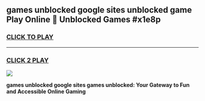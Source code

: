 
## games unblocked google sites unblocked game Play Online 👋 Unblocked Games #x1e8p
<h3>
<a href="https://premium.freeplayer.one?title=games_unblocked_google_sites&ref=21F">CLICK TO PLAY</a></h3>
<hr>

<h3>
<a href="https://premium.freeplayer.one?title=games_unblocked_google_sites&ref=21F">CLICK 2 PLAY</a>
  
</h3>

<a href="https://premium.freeplayer.one?title=games_unblocked_google_sites&ref=21F/"><img src="https://clearcache.store/games.png"></a>


**games unblocked google sites games unblocked: Your Gateway to Fun and Accessible Online Gaming**
